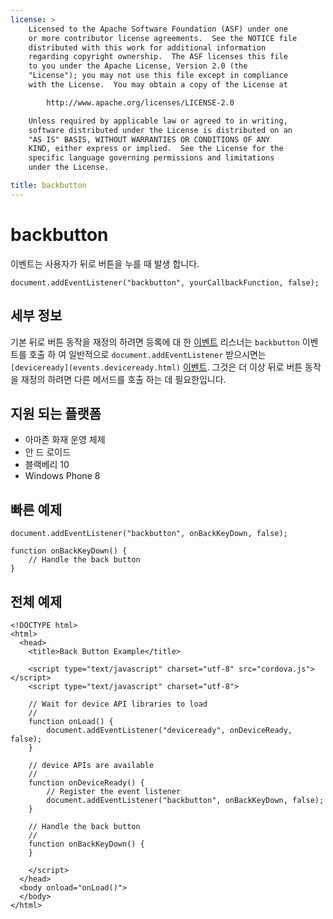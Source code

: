 ```yaml
---
license: >
    Licensed to the Apache Software Foundation (ASF) under one
    or more contributor license agreements.  See the NOTICE file
    distributed with this work for additional information
    regarding copyright ownership.  The ASF licenses this file
    to you under the Apache License, Version 2.0 (the
    "License"); you may not use this file except in compliance
    with the License.  You may obtain a copy of the License at

        http://www.apache.org/licenses/LICENSE-2.0

    Unless required by applicable law or agreed to in writing,
    software distributed under the License is distributed on an
    "AS IS" BASIS, WITHOUT WARRANTIES OR CONDITIONS OF ANY
    KIND, either express or implied.  See the License for the
    specific language governing permissions and limitations
    under the License.

title: backbutton
---
```


# backbutton

이벤트는 사용자가 뒤로 버튼을 누를 때 발생 합니다.

    document.addEventListener("backbutton", yourCallbackFunction, false);
    

## 세부 정보

기본 뒤로 버튼 동작을 재정의 하려면 등록에 대 한 [이벤트](events.html) 리스너는 `backbutton` 이벤트를 호출 하 여 일반적으로 `document.addEventListener` 받으시면는 `[deviceready](events.deviceready.html)` [이벤트](events.html). 그것은 더 이상 뒤로 버튼 동작을 재정의 하려면 다른 메서드를 호출 하는 데 필요한입니다.

## 지원 되는 플랫폼

*   아마존 화재 운영 체제
*   안 드 로이드
*   블랙베리 10
*   Windows Phone 8

## 빠른 예제

    document.addEventListener("backbutton", onBackKeyDown, false);
    
    function onBackKeyDown() {
        // Handle the back button
    }
    

## 전체 예제

    <!DOCTYPE html>
    <html>
      <head>
        <title>Back Button Example</title>
    
        <script type="text/javascript" charset="utf-8" src="cordova.js"></script>
        <script type="text/javascript" charset="utf-8">
    
        // Wait for device API libraries to load
        //
        function onLoad() {
            document.addEventListener("deviceready", onDeviceReady, false);
        }
    
        // device APIs are available
        //
        function onDeviceReady() {
            // Register the event listener
            document.addEventListener("backbutton", onBackKeyDown, false);
        }
    
        // Handle the back button
        //
        function onBackKeyDown() {
        }
    
        </script>
      </head>
      <body onload="onLoad()">
      </body>
    </html>